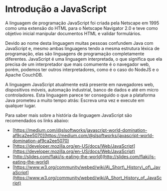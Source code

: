 # Introdução a JavaScript

A linguagem de programação JavaScript foi criada pela Netscape em 1995 como uma extensão do HTML para o Netscape Navigator 2.0 e teve como objetivo inicial manipular documentos HTML e validar formulários.

Devido ao nome desta linguagem muitas pessoas confundem Java com JavaScript e, mesmo ambas linguagens tendo a mesma estrutura léxica de programação, elas são linguagens de programação completamente diferentes. JavaScript é uma linguagem interpretada, o que significa que ela precisa de um interpretador que mais comumente é o navegador web, porém, podemos ter outros interpretadores, como é o caso do NodeJS e o Apache CouchDB.

A linguagem JavaScript atualmente está presente em navegadores web, dispositivos móveis, automação industrial, banco de dados e até em micro controladores. Esta linguagem parece ter conseguido o que a plataforma Java prometeu a muito tempo atrás: Escreva uma vez e execute em qualquer lugar.

Para saber mais sobre a história da linguagem JavaScript são recomendados os links abaixo:

* [https://medium.com/@slsoftworks/javascript-world-domination-af9ca2ee5070](https://medium.com/@slsoftworks/javascript-world-domination-af9ca2ee5070)
* [https://developer.mozilla.org/en-US/docs/Web/JavaScript](https://developer.mozilla.org/en-US/docs/Web/JavaScript)
* [http://slides.com/flaki/js-eating-the-world](http://slides.com/flaki/js-eating-the-world)
* [https://www.w3.org/community/webed/wiki/A\_Short\_History\_of\_JavaScript](https://www.w3.org/community/webed/wiki/A_Short_History_of_JavaScript)






